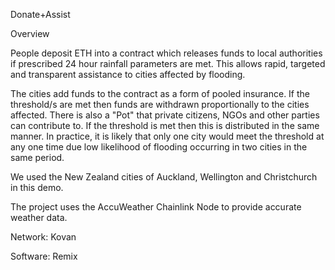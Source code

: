 Donate+Assist

Overview

People deposit ETH into a contract which releases funds to local authorities if prescribed 24 hour rainfall parameters are met. This allows rapid, targeted and transparent assistance to cities affected by flooding.

The cities add funds to the contract as a form of pooled insurance. If the threshold/s are met then funds are withdrawn proportionally to the cities affected. There is also a "Pot" that private citizens, NGOs and other parties can contribute to. If the threshold is met then this is distributed in the same manner. In practice, it is likely that only one city would meet the threshold at any one time due low likelihood of flooding occurring in two cities in the same period.

We used the New Zealand cities of Auckland, Wellington and Christchurch in this demo.

The project uses the AccuWeather Chainlink Node to provide accurate weather data.

Network: Kovan

Software: Remix
